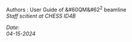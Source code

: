

Authors : User Guide of &#60QM&#62<sup>2</sup> beamline
<br>
<i> Staff scitient at CHESS ID4B <i>


Date: 
<br>
04-15-2024
